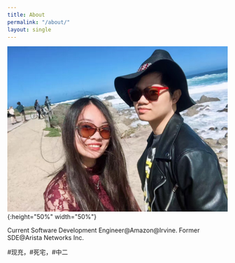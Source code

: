 ```yaml
---
title: About
permalink: "/about/"
layout: single
---
```


![](/assets/My-Photo.JPG){:height="50%" width="50%"}

Current Software Development Engineer@Amazon@Irvine. Former SDE@Arista Networks Inc.

\#现充，\#死宅，\#中二

